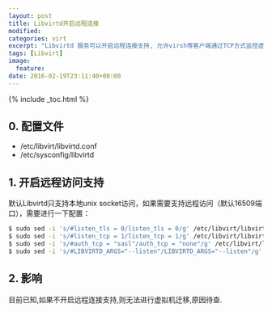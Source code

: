 ```yaml
---
layout: post
title: Libvirtd开启远程连接
modified:
categories: virt
excerpt: "Libvirtd 服务可以开启远程连接支持, 允许virsh等客户端通过TCP方式监控虚拟机"
tags: [Libvirt]
image:
  feature:
date: 2016-02-19T23:11:40+08:00
---
```


{% include _toc.html %}

## 0. 配置文件 

- /etc/libvirt/libvirtd.conf
- /etc/sysconfig/libvirtd

## 1. 开启远程访问支持

默认Libvirtd只支持本地unix socket访问，如果需要支持远程访问（默认16509端口），需要进行一下配置：

~~~ bash
$ sudo sed -i 's/#listen_tls = 0/listen_tls = 0/g' /etc/libvirt/libvirtd.conf
$ sudo sed -i 's/#listen_tcp = 1/listen_tcp = 1/g' /etc/libvirt/libvirtd.conf
$ sudo sed -i 's/#auth_tcp = "sasl"/auth_tcp = "none"/g' /etc/libvirt/libvirtd.conf
$ sudo sed -i 's/#LIBVIRTD_ARGS="--listen"/LIBVIRTD_ARGS="--listen"/g' /etc/sysconfig/libvirtd
~~~

## 2. 影响

目前已知,如果不开启远程连接支持,则无法进行虚拟机迁移,原因待查.